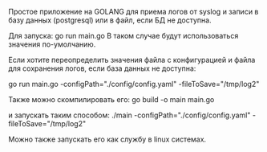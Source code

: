 Простое приложение на GOLANG для приема логов от syslog и записи в базу данных (postgresql) или в файл, если БД не доступна.

Для запуска:
go run main.go
В таком случае будут использоваться значения по-умолчанию.

Если хотите переопределить значения файла с конфигурацией и файла для сохранения логов, если база данных не доступна:

go run main.go -configPath="./config/config.yaml" -fileToSave="/tmp/log2"

Также можно скомпилировать его:
go build -o main main.go

и запускать таким способом:
./main -configPath="./config/config.yaml" -fileToSave="/tmp/log2"


Можно также запускать его как службу в linux системах.